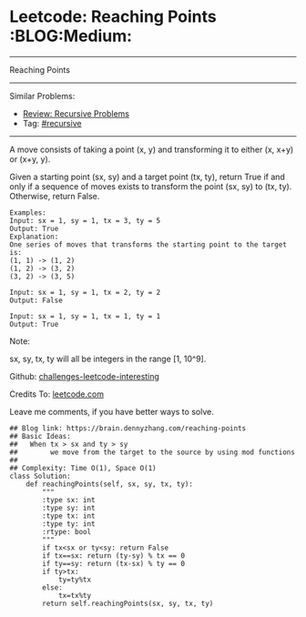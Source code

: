# Leetcode: Reaching Points     :BLOG:Medium:


---

Reaching Points  

---

Similar Problems:  
-   [Review: Recursive Problems](https://brain.dennyzhang.com/review-recursive)
-   Tag: [#recursive](https://brain.dennyzhang.com/tag/recursive)

---

A move consists of taking a point (x, y) and transforming it to either (x, x+y) or (x+y, y).  

Given a starting point (sx, sy) and a target point (tx, ty), return True if and only if a sequence of moves exists to transform the point (sx, sy) to (tx, ty). Otherwise, return False.  

    Examples:
    Input: sx = 1, sy = 1, tx = 3, ty = 5
    Output: True
    Explanation:
    One series of moves that transforms the starting point to the target is:
    (1, 1) -> (1, 2)
    (1, 2) -> (3, 2)
    (3, 2) -> (3, 5)
    
    Input: sx = 1, sy = 1, tx = 2, ty = 2
    Output: False
    
    Input: sx = 1, sy = 1, tx = 1, ty = 1
    Output: True

Note:  

sx, sy, tx, ty will all be integers in the range [1, 10^9].  

Github: [challenges-leetcode-interesting](https://github.com/DennyZhang/challenges-leetcode-interesting/tree/master/reaching-points)  

Credits To: [leetcode.com](https://leetcode.com/problems/reaching-points/description/)  

Leave me comments, if you have better ways to solve.  

    ## Blog link: https://brain.dennyzhang.com/reaching-points
    ## Basic Ideas:
    ##   When tx > sx and ty > sy
    ##        we move from the target to the source by using mod functions
    ##
    ## Complexity: Time O(1), Space O(1)
    class Solution:
        def reachingPoints(self, sx, sy, tx, ty):
            """
            :type sx: int
            :type sy: int
            :type tx: int
            :type ty: int
            :rtype: bool
            """
            if tx<sx or ty<sy: return False
            if tx==sx: return (ty-sy) % tx == 0
            if ty==sy: return (tx-sx) % ty == 0
            if ty>tx:
                ty=ty%tx
            else:
                tx=tx%ty
            return self.reachingPoints(sx, sy, tx, ty)